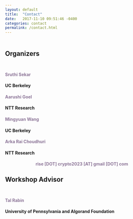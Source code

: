 ```yaml
---
layout: default
title:  "Contact"
date:   2017-11-10 09:51:46 -0400
categories: contact
permalink: /contact.html
---
```



<div style="padding-bottom: 5px;"></div>

<h2> Organizers </h2>
<div style="padding-top: 10px;"></div>

  <div class="contact-container">
    <div class="contact-item"><h4 style="color:#8d7698">Sruthi Sekar</h4><h4>UC Berkeley</h4></div>
    <div class="contact-item"><h4 style="color:#8d7698">Aarushi Goel</h4><h4>NTT Research</h4></div>
    <div class="contact-item"><h4 style="color:#8d7698">Mingyuan Wang</h4><h4>UC Berkeley</h4></div>
    <div class="contact-item"><h4 style="color:#8d7698">Arka Rai Choudhuri</h4><h4>NTT Research</h4></div>
  </div>
  <p><center>
	<h4 style="color:#8d7698">rise [DOT] crypto2023 [AT] gmail [DOT] com</h4> 
</center></p>
  
<h2> Workshop Advisor </h2>
<div style="padding-top: 10px;"></div>
<h4 style="color:#8d7698">Tal Rabin</h4><h4>University of Pennsylvania and Algorand Foundation</h4>



